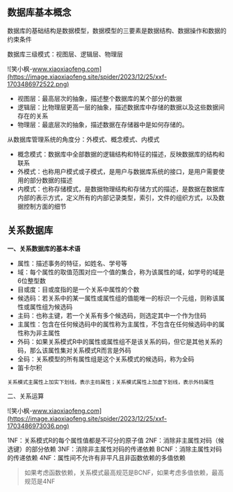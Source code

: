 ## 数据库基本概念 ##

数据库的基础结构是数据模型，数据模型的三要素是数据结构、数据操作和数据的约束条件

数据库三级模式：视图层、逻辑层、物理层

![笑小枫-www.xiaoxiaofeng.com](https://image.xiaoxiaofeng.site/spider/2023/12/25/xxf-1703486972522.png)

 *  视图层：最高层次的抽象，描述整个数据库的某个部分的数据
 *  逻辑层：比物理层更高一层的抽象，描述数据库中存储的数据以及这些数据间存在的关系
 *  物理层：最底层次的抽象，描述数据在存储器中是如何存储的。

从数据库管理系统的角度分：外模式、概念模式、内模式

 *  概念模式：数据库中全部数据的逻辑结构和特征的描述，反映数据库的结构和联系
 *  外模式：也称用户模式或子模式，是用户与数据库系统的接口，是用户需要使用的部分数据的描述
 *  内模式：也称存储模式，是数据物理结构和存储方式的描述，是数据在数据库内部的表示方式，定义所有的内部记录类型，索引，文件的组织方式，以及数据控制方面的细节

## 关系数据库 ##

**一、关系数据库的基本术语**

 *  属性：描述事务的特征，如姓名、学号等
 *  域：每个属性的取值范围对应一个值的集合，称为该属性的域，如学号的域是6位整型数
 *  目或度：目或度指的是一个关系中属性的个数
 *  候选码：若关系中的某一属性或属性组的值能唯一的标识一个元组，则称该属性或属性组为候选码
 *  主码：也称主键，若一个关系有多个候选码，则选定其中一个作为住码
 *  主属性：包含在任何候选码中的属性称为主属性，不包含在任何候选码中的属性称为非主属性
 *  外码：如果关系模式R中的属性或属性组不是该关系的码，但它是其他关系的码，那么该属性集对关系模式R而言是外码
 *  全码：关系模型的所有属性组是这个关系模式的候选码，称为全码
 *  笛卡尔积

`关系模式主属性上加实下划线，表示主码属性；关系模式属性上加虚下划线，表示外码属性`

二、关系运算

![笑小枫-www.xiaoxiaofeng.com](https://image.xiaoxiaofeng.site/spider/2023/12/25/xxf-1703486973036.png)

1NF：关系模式R的每个属性值都是不可分的原子值
2NF：消除非主属性对码（候选键）的部分依赖
3NF：消除非主属性对码的传递依赖
BCNF：消除主属性对码的传递依赖
4NF：属性间不允许有非平凡且非函数依赖的多值依赖

> 如果考虑函数依赖，关系模式最高规范是BCNF，如果考虑多值依赖，最高规范是4NF